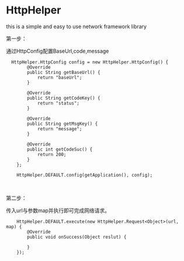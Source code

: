# HttpHelper
this is a simple and easy to use network framework library

第一步：

通过HttpConfig配置BaseUrl,code,message

      HttpHelper.HttpConfig config = new HttpHelper.HttpConfig() {
            @Override
            public String getBaseUrl() {
                return "baseUrl";
            }

            @Override
            public String getCodeKey() {
                return "status";
            }

            @Override
            public String getMsgKey() {
                return "message";
            }

            @Override
            public int getCodeSuc() {
                return 200;
            }
        };

        HttpHelper.DEFAULT.config(getApplication(), config);

       

第二步：

传入url与参数map并执行即可完成网络请求。

        HttpHelper.DEFAULT.execute(new HttpHelper.Request<Object>(url, map) {
            @Override
            public void onSuccess(Object reslut) {

            }
        });

